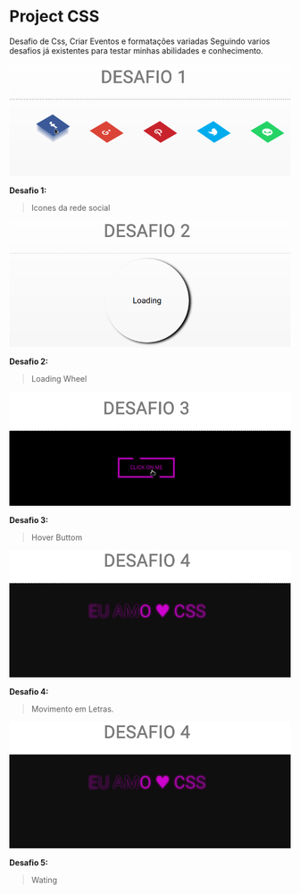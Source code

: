 # Project CSS
Desafio de Css, Criar Eventos e formatações variadas
Seguindo varios desafios já existentes para testar minhas abilidades e conhecimento.



![](Chalenge_1/def.gif)

**Desafio 1:**
> Icones da rede social 

![](Chalenge_2/def.gif)

**Desafio 2:**
> Loading Wheel


![](Chalenge_3/def.gif)

**Desafio 3:**
> Hover Buttom


![](Chalenge_4/def.gif)

**Desafio 4:**
> Movimento em Letras.  

![](Chalenge_5/def.gif)

**Desafio 5:**
> Wating
